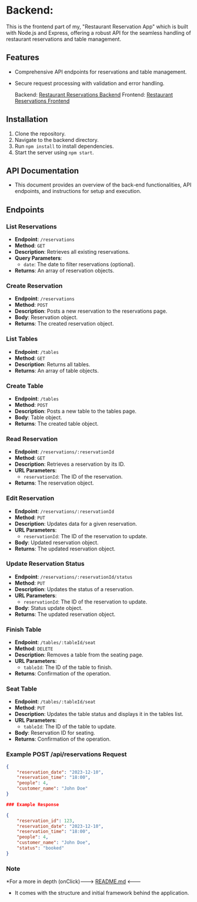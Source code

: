 # Backend:

This is the frontend part of my, "Restaurant Reservation App" which is built with Node.js and Express, offering a robust API for the seamless handling of restaurant reservations and table management.

## Features

- Comprehensive API endpoints for reservations and table management.
- Secure request processing with validation and error handling.

  Backend: [Restaurant Reservations Backend](https://restaurant-reservations-capstone-b.onrender.com) 
  Frontend: [Restaurant Reservations Frontend](https://restaurant-reservations-capstone-f.onrender.com) 

## Installation

1. Clone the repository.
2. Navigate to the backend directory.
3. Run `npm install` to install dependencies.
4. Start the server using `npm start`.

## API Documentation

- This document provides an overview of the back-end functionalities, API endpoints, and instructions for setup and execution. 

## Endpoints

### List Reservations
- **Endpoint**: `/reservations`
- **Method**: `GET`
- **Description**: Retrieves all existing reservations.
- **Query Parameters**: 
  - `date`: The date to filter reservations (optional).
- **Returns**: An array of reservation objects.

### Create Reservation
- **Endpoint**: `/reservations`
- **Method**: `POST`
- **Description**: Posts a new reservation to the reservations page.
- **Body**: Reservation object.
- **Returns**: The created reservation object.

### List Tables
- **Endpoint**: `/tables`
- **Method**: `GET`
- **Description**: Returns all tables.
- **Returns**: An array of table objects.

### Create Table
- **Endpoint**: `/tables`
- **Method**: `POST`
- **Description**: Posts a new table to the tables page.
- **Body**: Table object.
- **Returns**: The created table object.

### Read Reservation
- **Endpoint**: `/reservations/:reservationId`
- **Method**: `GET`
- **Description**: Retrieves a reservation by its ID.
- **URL Parameters**:
  - `reservationId`: The ID of the reservation.
- **Returns**: The reservation object.

### Edit Reservation
- **Endpoint**: `/reservations/:reservationId`
- **Method**: `PUT`
- **Description**: Updates data for a given reservation.
- **URL Parameters**:
  - `reservationId`: The ID of the reservation to update.
- **Body**: Updated reservation object.
- **Returns**: The updated reservation object.

### Update Reservation Status
- **Endpoint**: `/reservations/:reservationId/status`
- **Method**: `PUT`
- **Description**: Updates the status of a reservation.
- **URL Parameters**:
  - `reservationId`: The ID of the reservation to update.
- **Body**: Status update object.
- **Returns**: The updated reservation object.

### Finish Table
- **Endpoint**: `/tables/:tableId/seat`
- **Method**: `DELETE`
- **Description**: Removes a table from the seating page.
- **URL Parameters**:
  - `tableId`: The ID of the table to finish.
- **Returns**: Confirmation of the operation.

### Seat Table
- **Endpoint**: `/tables/:tableId/seat`
- **Method**: `PUT`
- **Description**: Updates the table status and displays it in the tables list.
- **URL Parameters**:
  - `tableId`: The ID of the table to update.
- **Body**: Reservation ID for seating.
- **Returns**: Confirmation of the operation.

### Example POST /api/reservations Request

```json
{
    "reservation_date": "2023-12-10",
    "reservation_time": "18:00",
    "people": 4,
    "customer_name": "John Doe"
}

### Example Response

{
    "reservation_id": 123,
    "reservation_date": "2023-12-10",
    "reservation_time": "18:00",
    "people": 4,
    "customer_name": "John Doe",
    "status": "booked"
}
```

### Note
 *For a more in depth (onClick)---> [README.md](https://github.com/Thinkful-Ed/starter-restaurant-reservation/blob/main/README.md) <--- 
 - It comes with the structure and initial framework behind the application.
